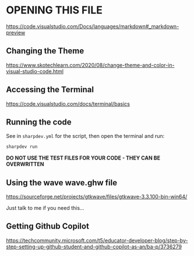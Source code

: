 # OPENING THIS FILE

https://code.visualstudio.com/Docs/languages/markdown#_markdown-preview

## Changing the Theme

https://www.skotechlearn.com/2020/08/change-theme-and-color-in-visual-studio-code.html

## Accessing the Terminal

https://code.visualstudio.com/docs/terminal/basics

## Running the code

See in `sharpdev.yml` for the script, then open the terminal and run:

```bash
sharpdev run
```

**DO NOT USE THE TEST FILES FOR YOUR CODE - THEY CAN BE OVERWRITTEN**

## Using the wave wave.ghw file

https://sourceforge.net/projects/gtkwave/files/gtkwave-3.3.100-bin-win64/

Just talk to me if you need this...

## Getting Github Copilot

https://techcommunity.microsoft.com/t5/educator-developer-blog/step-by-step-setting-up-github-student-and-github-copilot-as-an/ba-p/3736279

